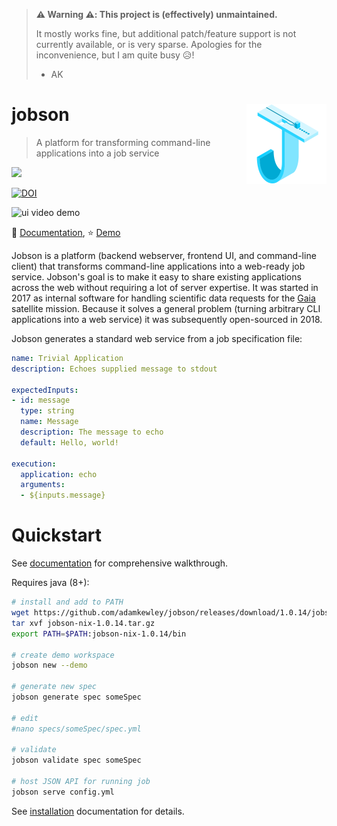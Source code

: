 > **⚠️ Warning ⚠️: This project is (effectively) unmaintained.**
>
> It mostly works fine, but additional patch/feature support is not currently available, or is very sparse. Apologies
> for the inconvenience, but I am quite busy 😥!
>
> - AK

# jobson <img src="logo.svg" align="right" alt="" width="128" height="128" />

> A platform for transforming command-line applications into a job service

<a href="https://github.com/adamkewley/jobson/actions">
  <img src="https://github.com/adamkewley/jobson/actions/workflows/continuous-integration-workflow.yml/badge.svg" />
</a> 

[![DOI](https://zenodo.org/badge/DOI/10.5281/zenodo.5148300.svg)](https://doi.org/10.5281/zenodo.5148300)


![ui video demo](jobson-docs/src/ui-animation.gif)


📖 [Documentation](https://adamkewley.github.io/jobson), ⭐️ [Demo](https://jobson.adamkewley.com)

Jobson is a platform (backend webserver, frontend UI, and command-line
client) that transforms command-line applications into a web-ready job
service. Jobson's goal is to make it easy to share existing
applications across the web without requiring a lot of server
expertise. It was started in 2017 as internal software for handling
scientific data requests for the [Gaia](https://sci.esa.int/web/gaia)
satellite mission. Because it solves a general problem (turning
arbitrary CLI applications into a web service) it was subsequently
open-sourced in 2018.

Jobson generates a standard web service from a job specification file:

```yaml
name: Trivial Application
description: Echoes supplied message to stdout

expectedInputs:
- id: message
  type: string
  name: Message
  description: The message to echo
  default: Hello, world!

execution:
  application: echo
  arguments:
  - ${inputs.message}
```

# Quickstart

See
[documentation](https://adamkewley.github.io/jobson/quickstart.html)
for comprehensive walkthrough.

Requires java (8+):

```bash
# install and add to PATH
wget https://github.com/adamkewley/jobson/releases/download/1.0.14/jobson-nix-1.0.14.tar.gz
tar xvf jobson-nix-1.0.14.tar.gz
export PATH=$PATH:jobson-nix-1.0.14/bin

# create demo workspace
jobson new --demo

# generate new spec
jobson generate spec someSpec

# edit
#nano specs/someSpec/spec.yml

# validate 
jobson validate spec someSpec

# host JSON API for running job
jobson serve config.yml
```

See [installation](https://adamkewley.github.io/jobson/install.html)
documentation for details.
